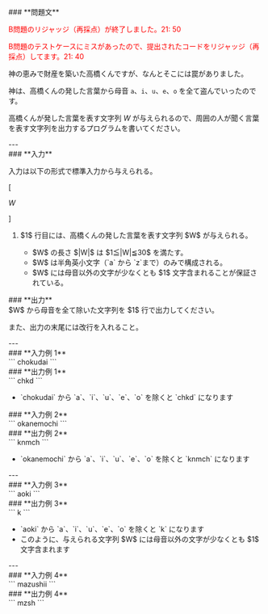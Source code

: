 <div>

<div>
### **問題文**
<section>
<font color="red">

B問題のリジャッジ（再採点）が終了しました。21: 50

B問題のテストケースにミスがあったので、提出されたコードをリジャッジ（再採点）してます。21: 40

</font>


神の恵みで財産を築いた高橋くんですが、なんとそこには罠がありました。

神は、高橋くんの発した言葉から母音 `a`、`i`、`u`、`e`、`o` を全て盗んでいったのです。

高橋くんが発した言葉を表す文字列 $W$ が与えられるので、周囲の人が聞く言葉を表す文字列を出力するプログラムを書いてください。
</section>
</div>
---
<div>
### **入力**
<section>

入力は以下の形式で標準入力から与えられる。

\[

$W$

\]

<ol>
<li>
$1$ 行目には、高橋くんの発した言葉を表す文字列 $W$ が与えられる。</li>
<ul>
<li>
$W$ の長さ $|W|$ は $1≦|W|≦30$ を満たす。</li>
<li>
$W$ は半角英小文字（`a` から `z`まで）のみで構成される。</li>
<li>
$W$ には母音以外の文字が少なくとも $1$ 文字含まれることが保証されている。</li>
</ul>
</ol>
</section>
</div>
<div>
### **出力**
<section>
$W$ から母音を全て除いた文字列を $1$ 行で出力してください。

また、出力の末尾には改行を入れること。
</section>
</div>
---
<div>
### **入力例 1**
<section>
```
chokudai
```
</section>
</div>
<div>
### **出力例 1**
<section>
```
chkd
```
<ul>
<li>
`chokudai` から `a`、`i`、`u`、`e`、`o` を除くと `chkd` になります</li>
</ul>
</section>
</div>
<div>
### **入力例 2**
<section>
```
okanemochi
```
</section>
</div>
<div>
### **出力例 2**
<section>
```
knmch
```
<ul>
<li>
`okanemochi` から `a`、`i`、`u`、`e`、`o` を除くと `knmch` になります</li>
</ul>
</section>
</div>
---
<div>
### **入力例 3**
<section>
```
aoki
```
</section>
</div>
<div>
### **出力例 3**
<section>
```
k
```
<ul>
<li>
`aoki` から `a`、`i`、`u`、`e`、`o` を除くと `k` になります</li>
<li>
このように、与えられる文字列 $W$ には母音以外の文字が少なくとも $1$ 文字含まれます</li>
</ul>
</section>
</div>
---
<div>
### **入力例 4**
<section>
```
mazushii
```
</section>
</div>
<div>
### **出力例 4**
<section>
```
mzsh
```
</section>
</div>

</div>
